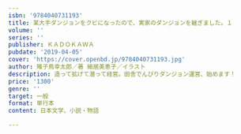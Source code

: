 ```yaml
---
isbn: '9784040731193'
title: 某大手ダンジョンをクビになったので、実家のダンジョンを継ぎました。１
volume: ''
series: ''
publisher: ＫＡＤＯＫＡＷＡ
pubdate: '2019-04-05'
cover: 'https://cover.openbd.jp/9784040731193.jpg'
author: 雉子鳥幸太郎／著 細居美恵子／イラスト
description: 造って拡げて潜って経営。田舎でんびりダンジョン運営、始めます！
price: '1300'
genre: ''
target: 一般
format: 単行本
content: 日本文学、小説・物語

---
```

